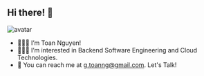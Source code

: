 ## Hi there! 👋

<img class="avatar" src="https://avataaars.io/?avatarStyle=Circle&topType=ShortHairShortFlat&accessoriesType=Blank&hairColor=BrownDark&facialHairType=Blank&clotheType=BlazerShirt&eyeType=Happy&eyebrowType=FlatNatural&mouthType=Default&skinColor=Brown" alt="avatar">

- 🙋🏻‍♂️ I’m Toan Nguyen!
- 🧑🏻‍💻 I’m interested in Backend Software Engineering and Cloud Technologies.
- 📨 You can reach me at g.toanng@gmail.com. Let's Talk!
